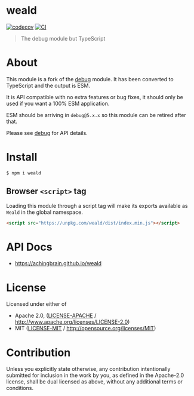 # weald

[![codecov](https://img.shields.io/codecov/c/github/achingbrain/weald.svg?style=flat-square)](https://codecov.io/gh/achingbrain/weald)
[![CI](https://img.shields.io/github/actions/workflow/status/achingbrain/weald/js-test-and-release.yml?branch=main\&style=flat-square)](https://github.com/achingbrain/weald/actions/workflows/js-test-and-release.yml?query=branch%3Amain)

> The debug module but TypeScript

# About

<!--

!IMPORTANT!

Everything in this README between "# About" and "# Install" is automatically
generated and will be overwritten the next time the doc generator is run.

To make changes to this section, please update the @packageDocumentation section
of src/index.js or src/index.ts

To experiment with formatting, please run "npm run docs" from the root of this
repo and examine the changes made.

-->

This module is a fork of the [debug](https://www.npmjs.com/package/debug) module. It has been converted to TypeScript and the output is ESM.

It is API compatible with no extra features or bug fixes, it should only be used if you want a 100% ESM application.

ESM should be arriving in `debug@5.x.x` so this module can be retired after that.

Please see [debug](https://www.npmjs.com/package/debug) for API details.

# Install

```console
$ npm i weald
```

## Browser `<script>` tag

Loading this module through a script tag will make its exports available as `Weald` in the global namespace.

```html
<script src="https://unpkg.com/weald/dist/index.min.js"></script>
```

# API Docs

- <https://achingbrain.github.io/weald>

# License

Licensed under either of

- Apache 2.0, ([LICENSE-APACHE](https://github.com/achingbrain/weald/LICENSE-APACHE) / <http://www.apache.org/licenses/LICENSE-2.0>)
- MIT ([LICENSE-MIT](https://github.com/achingbrain/weald/LICENSE-MIT) / <http://opensource.org/licenses/MIT>)

# Contribution

Unless you explicitly state otherwise, any contribution intentionally submitted for inclusion in the work by you, as defined in the Apache-2.0 license, shall be dual licensed as above, without any additional terms or conditions.
